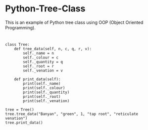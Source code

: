 # Python-Tree-Class
This is an example of Python tree class using OOP (Object Oriented Programming).
#
    class Tree:
        def tree_data(self, n, c, q, r, v):
            self._name = n
            self._colour = c
            self._quantity = q
            self._root = r
            self._venation = v
            
        def print_data(self):
            print(self._name)
            print(self._colour)
            print(self._quantity)
            print(self._root)
            print(self._venation)

    tree = Tree()
    tree.tree_data("Banyan", "green", 1, "tap root", "reticulate venation")
    tree.print_data()
